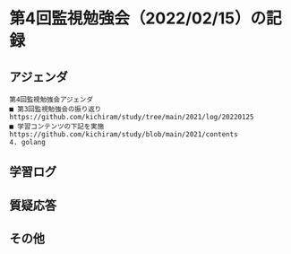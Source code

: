 # 第4回監視勉強会（2022/02/15）の記録
## アジェンダ
```
第4回監視勉強会アジェンダ
■ 第3回監視勉強会の振り返り
https://github.com/kichiram/study/tree/main/2021/log/20220125
■ 学習コンテンツの下記を実施
https://github.com/kichiram/study/blob/main/2021/contents
4. golang
```
## 学習ログ
## 質疑応答
## その他
